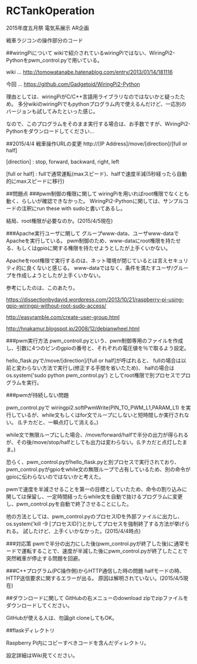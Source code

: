 # RCTankOperation
2015年度五月祭 電気系展示 AR企画

戦車ラジコンの操作部分のコード

##wiringPiについて
wikiで紹介されているwiringPiではない、WiringPi2-Pythonをpwm_control.pyで用いている。

wiki ... http://tomowatanabe.hatenablog.com/entry/2013/01/14/181116

今回 ... https://github.com/Gadgetoid/WiringPi2-Python

理由としては、wiringPiがC/C++言語用ライブラリなのではないかと疑ったため。
多分wikiのwiringPiでもpythonプログラム内で使えるんだけど、一応別のバージョンも試してみたといった感じ。

なので、このプログラムをそのまま実行する場合は、お手数ですが、WiringPi2-Pythonをダウンロードしてください...

##2015/4/4 戦車操作URLの変更
http://[IP Address]/move/[direction]/[full or half]

[direction] : stop, forward, backward, right, left

[full or half] : fullで通常運転(maxスピード)、halfで速度半減(5秒経ったら自動的にmaxスピードに移行)

##問題点
###pwm制御の権限に関して
wiringPiを用いればroot権限でなくとも動く、らしいが確認できなかった。
WiringPi2-Pythonに関しては、サンプルコードの注釈にrun these with sudoと書いてあるし。

結局、root権限が必要なのか。(2015/4/5現在)

###Apache実行ユーザに関して
グループwww-data、ユーザwww-dataでApacheを実行している。
pwm制御のため、www-dataにroot権限を持たせる、もしくはgpioに関する権限を持たせようとしたが上手くいかない。

Apacheをroot権限で実行するのは、ネット環境が閉じているとは言えセキュリティ的に良くないと感じる。
www-dataではなく、条件を満たすユーザ/グループを作成しようとしたが上手くいかない。

参考にしたのは、このあたり。

 https://dissectionbydavid.wordpress.com/2013/10/21/raspberry-pi-using-gpio-wiringpi-without-root-sudo-access/

 http://easyramble.com/create-user-group.html

 http://hnakamur.blogspot.jp/2008/12/debianwheel.html

###pwm実行方法
pwm_controll.pyという、pwm制御専用のファイルを作成し、引数に4つのピンのgpioの番号と、それぞれの電圧値を％で取るよう設定。

hello_flask.pyで/move/[direction]/[full or half]が呼ばれると、
fullの場合は以前と変わらない方法で実行し(修正する手間を省いたため)、
halfの場合は os.system('sudo python pwm_control.py') としてroot権限で別プロセスでプログラムを実行。

###pwmが持続しない問題

pwm_control.pyで wiringpi2.softPwmWrite(PIN_TO_PWM_L1,PARAM_L1) を実行しているが、while文もしくはfor文でループにしないと短時間しか実行されない。
(Lチカだと、一瞬点灯して消える。)

while文で無限ループにした場合、/move/forward/halfで半分の出力が得られるが、その後/move/stop/halfとしても出力は変わらない。(Lチカだと点灯したまま。)

恐らく、pwm_control.pyがhello_flask.pyと別プロセスで実行されており、pwm_control.pyがgpioをwhile文の無限ループで占有しているため、別の命令がgpioに伝わらないのではないかと考えた。

pwmで速度を半減させることを第一の目標としていたため、命令の割り込みに関しては保留し、一定時間経ったらwhile文を自動で抜けるプログラムに変更し、pwm_control.pyを自動で終了させることにした。

他の方法としては、pwm_control.pyのプロセスIDを外部ファイルに出力し、os.system('kill -9 [プロセスID]')とかしてプロセスを強制終了する方法が挙げられる。
試したけど、上手くいかなかった。(2015/4/4時点)

###対応策
pwmで半分の出力にした後(pwm_control.pyが終了した後)に通常モードで運転することで、速度が半減した後にpwm_control.pyが終了したことで突然戦車が停止する問題を回避。

###C++プログラム(PC操作側)からHTTP通信した時の問題
halfモードの時、HTTP送信要求に関するエラーが出る。
原因は解明されていない。(2015/4/5現在)

##ダウンロードに関して
GitHubの右メニューのdownload zipでzipファイルをダウンロードしてください。

GitHubが使える人は、勿論git cloneしてもOK。

##flaskディレクトリ

Raspberry Pi内にコピーすべきコードを含んだディレクトリ。

設定詳細はWiki見てください。
